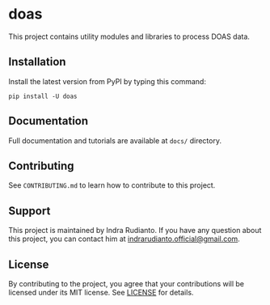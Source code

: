 # doas

This project contains utility modules and libraries to process DOAS data.

## Installation

Install the latest version from PyPI by typing this command:

    pip install -U doas

## Documentation

Full documentation and tutorials are available at `docs/` directory.

## Contributing

See `CONTRIBUTING.md` to learn how to contribute to this project.

## Support

This project is maintained by Indra Rudianto. If you have any question about
this project, you can contact him at <indrarudianto.official@gmail.com>.

## License

By contributing to the project, you agree that your contributions will be
licensed under its MIT license.
See [LICENSE](https://gitlab.com/bpptkg/doas/-/blob/master/LICENSE) for details.
